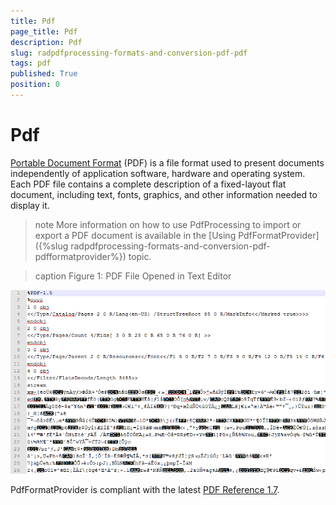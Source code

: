 ```yaml
---
title: Pdf
page_title: Pdf
description: Pdf
slug: radpdfprocessing-formats-and-conversion-pdf-pdf
tags: pdf
published: True
position: 0
---
```


# Pdf



[Portable Document Format](http://en.wikipedia.org/wiki/Portable_Document_Format) (PDF) is a file format used to present documents independently of application software, hardware and operating system. Each PDF file contains a complete description of a fixed-layout flat document, including text, fonts, graphics, and other information needed to display it. 

>note More information on how to use PdfProcessing to import or export a PDF document is available in the [Using PdfFormatProvider]({%slug radpdfprocessing-formats-and-conversion-pdf-pdfformatprovider%}) topic.

>caption Figure 1: PDF File Opened in Text Editor

![Rad Pdf Processing Formats and Conversion Pdf 01](images/RadPdfProcessing_Formats_and_Conversion_Pdf_01.png)

PdfFormatProvider is compliant with the latest [PDF Reference 1.7](http://www.adobe.com/devnet/pdf/pdf_reference.html).



